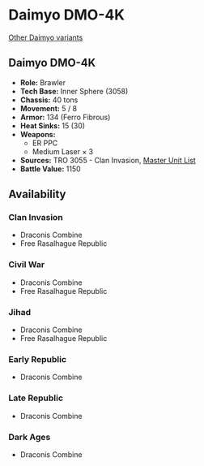 # Daimyo DMO-4K

[Other Daimyo variants](../daimyo.md)

## Daimyo DMO-4K
- **Role:** Brawler
- **Tech Base:** Inner Sphere (3058)
- **Chassis:** 40 tons
- **Movement:** 5 / 8
- **Armor:** 134 (Ferro Fibrous)
- **Heat Sinks:** 15 (30)
- **Weapons:**
  - ER PPC
  - Medium Laser × 3
- **Sources:** TRO 3055 - Clan Invasion, [Master Unit List](http://masterunitlist.info/Unit/Details/805/daimyo-dmo-4k)
- **Battle Value:** 1150

## Availability

### Clan Invasion
- Draconis Combine
- Free Rasalhague Republic

### Civil War
- Draconis Combine
- Free Rasalhague Republic

### Jihad
- Draconis Combine
- Free Rasalhague Republic

### Early Republic
- Draconis Combine

### Late Republic
- Draconis Combine

### Dark Ages
- Draconis Combine

